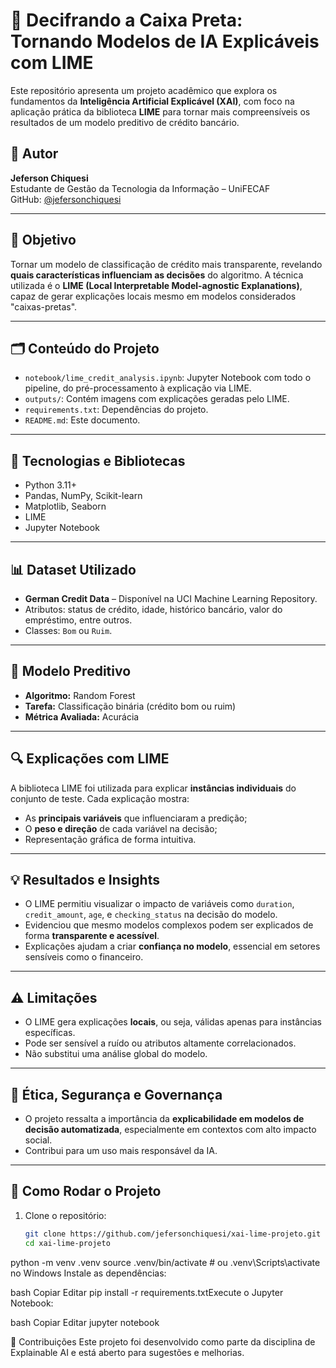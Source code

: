 # 🧠 Decifrando a Caixa Preta: Tornando Modelos de IA Explicáveis com LIME

Este repositório apresenta um projeto acadêmico que explora os fundamentos da **Inteligência Artificial Explicável (XAI)**, com foco na aplicação prática da biblioteca **LIME** para tornar mais compreensíveis os resultados de um modelo preditivo de crédito bancário.

## 👤 Autor

**Jeferson Chiquesi**  
Estudante de Gestão da Tecnologia da Informação – UniFECAF  
GitHub: [@jefersonchiquesi](https://github.com/jefersonchiquesi)

---

## 🎯 Objetivo

Tornar um modelo de classificação de crédito mais transparente, revelando **quais características influenciam as decisões** do algoritmo. A técnica utilizada é o **LIME (Local Interpretable Model-agnostic Explanations)**, capaz de gerar explicações locais mesmo em modelos considerados "caixas-pretas".

---

## 🗂️ Conteúdo do Projeto

- `notebook/lime_credit_analysis.ipynb`: Jupyter Notebook com todo o pipeline, do pré-processamento à explicação via LIME.
- `outputs/`: Contém imagens com explicações geradas pelo LIME.
- `requirements.txt`: Dependências do projeto.
- `README.md`: Este documento.

---

## 🧪 Tecnologias e Bibliotecas

- Python 3.11+
- Pandas, NumPy, Scikit-learn
- Matplotlib, Seaborn
- LIME
- Jupyter Notebook

---

## 📊 Dataset Utilizado

- **German Credit Data** – Disponível na UCI Machine Learning Repository.
- Atributos: status de crédito, idade, histórico bancário, valor do empréstimo, entre outros.
- Classes: `Bom` ou `Ruim`.

---

## 🧠 Modelo Preditivo

- **Algoritmo:** Random Forest
- **Tarefa:** Classificação binária (crédito bom ou ruim)
- **Métrica Avaliada:** Acurácia

---

## 🔍 Explicações com LIME

A biblioteca LIME foi utilizada para explicar **instâncias individuais** do conjunto de teste. Cada explicação mostra:

- As **principais variáveis** que influenciaram a predição;
- O **peso e direção** de cada variável na decisão;
- Representação gráfica de forma intuitiva.

---

## 💡 Resultados e Insights

- O LIME permitiu visualizar o impacto de variáveis como `duration`, `credit_amount`, `age`, e `checking_status` na decisão do modelo.
- Evidenciou que mesmo modelos complexos podem ser explicados de forma **transparente e acessível**.
- Explicações ajudam a criar **confiança no modelo**, essencial em setores sensíveis como o financeiro.

---

## ⚠️ Limitações

- O LIME gera explicações **locais**, ou seja, válidas apenas para instâncias específicas.
- Pode ser sensível a ruído ou atributos altamente correlacionados.
- Não substitui uma análise global do modelo.

---

## 🔐 Ética, Segurança e Governança

- O projeto ressalta a importância da **explicabilidade em modelos de decisão automatizada**, especialmente em contextos com alto impacto social.
- Contribui para um uso mais responsável da IA.

---

## 🧭 Como Rodar o Projeto

1. Clone o repositório:
   ```bash
   git clone https://github.com/jefersonchiquesi/xai-lime-projeto.git
   cd xai-lime-projeto
python -m venv .venv
source .venv/bin/activate  # ou .venv\Scripts\activate no Windows
Instale as dependências:

bash
Copiar
Editar
pip install -r requirements.txtExecute o Jupyter Notebook:

bash
Copiar
Editar
jupyter notebook


🤝 Contribuições
Este projeto foi desenvolvido como parte da disciplina de Explainable AI e está aberto para sugestões e melhorias.

